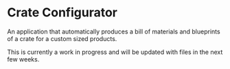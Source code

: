 # Crate Configurator
An application that automatically produces a bill of materials and blueprints of a crate for a custom sized products.

This is currently a work in progress and will be updated with files in the next few weeks.
